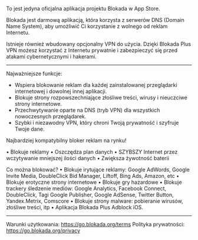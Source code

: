 To jest jedyna oficjalna aplikacja projektu Blokada w App Store.

Blokada jest darmową aplikacją, która korzysta z serwerów DNS (Domain Name System), aby umożliwić Ci korzystanie z wolnego od reklam Internetu.

Istnieje również wbudowany opcjonalny VPN do użycia. Dzięki Blokada Plus VPN możesz korzystać z Internetu prywatnie i zabezpieczyć się przed atakami cybernetycznymi i hakerami.

----

Najważniejsze funkcje:

- Wspiera blokowanie reklam dla każdej zainstalowanej przeglądarki internetowej i dowolnej innej aplikacji.
- Blokuje strony rozpowszechniające złośliwe treści, wirusy i nieuczciwe strony internetowe.
- Przechwytywanie oparte na DNS (tryb VPN) dla wszystkich nowoczesnych przeglądarek.
- Szybki i niezawodny VPN, który chroni Twoją prywatność i szyfruje Twoje dane.

Najbardziej kompatybilny bloker reklam na rynku!

• Blokuje reklamy • Oszczędza plan danych • SZYBSZY Internet przez wczytywanie mniejszej ilości danych • Zwiększa żywotność baterii

Co można blokować? • Blokuje irytujące reklamy: Google AdWords, Google Invite Media, DoubleClick Bid Manager, Liftoff, Bing Ads, Amazon, etc • Blokuje erotyczne strony internetowe • Blokuje gry hazardowe • Blokuje trackery śledzenie mediów: Google Analytics, Facebook Connect, DoubleClick, Tagi Google Publisher, Google AdSense, Twitter Button, Yandex.Metrix, Comscore • Blokuje strony malware: pobieranie wirusów, złośliwe treści, itp • Aplikacja Blokada Plus Adblock iOS.

----

Warunki użytkowania: https://go.blokada.org/terms Polityka prywatności: https://go.blokada.org/privacy
